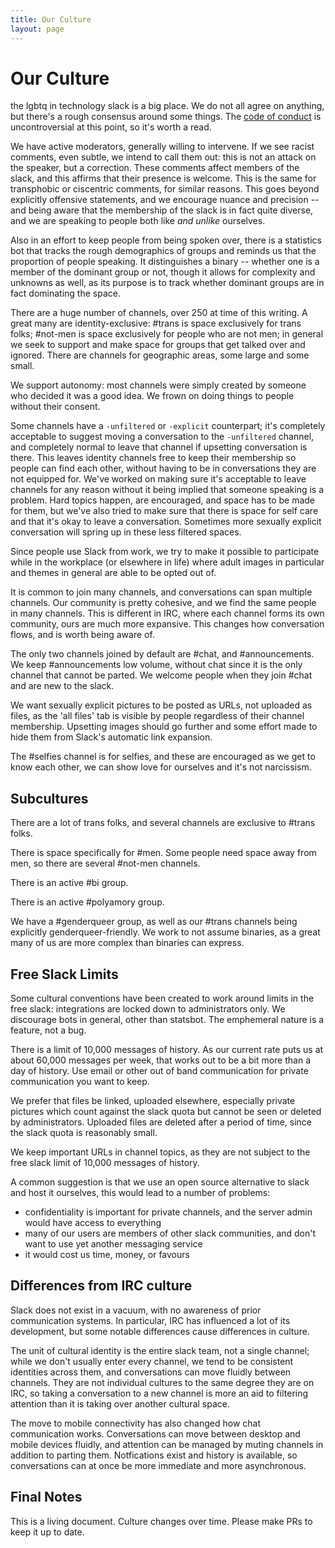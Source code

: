 ```yaml
---
title: Our Culture
layout: page
---
```


Our Culture
===========

the lgbtq in technology slack is a big place. We do not all agree on anything, but there's a rough consensus around some things. The [code of conduct](coc.html) is uncontroversial at this point, so it's worth a read.

We have active moderators, generally willing to intervene. If we see racist comments, even subtle, we intend to call them out: this is not an attack on the speaker, but a correction. These comments affect members of the slack, and this affirms that their presence is welcome. This is the same for transphobic or ciscentric comments, for similar reasons. This goes beyond explicitly offensive statements, and we encourage nuance and precision -- and being aware that the membership of the slack is in fact quite diverse, and we are speaking to people both like _and unlike_ ourselves.

Also in an effort to keep people from being spoken over, there is a statistics bot that tracks the rough demographics of groups and reminds us that the proportion of people speaking. It distinguishes a binary -- whether one is a member of the dominant group or not, though it allows for complexity and unknowns as well, as its purpose is to track whether dominant groups are in fact dominating the space.

There are a huge number of channels, over 250 at time of this writing. A great many are identity-exclusive: #trans is space exclusively for trans folks; #not-men is space exclusively for people who are not men; in general we seek to support and make space for groups that get talked over and ignored. There are channels for geographic areas, some large and some small.

We support autonomy: most channels were simply created by someone who decided it was a good idea. We frown on doing things to people without their consent.

Some channels have a `-unfiltered` or `-explicit` counterpart; it's completely acceptable to suggest moving a conversation to the `-unfiltered` channel, and completely normal to leave that channel if upsetting conversation is there. This leaves identity channels free to keep their membership so people can find each other, without having to be in conversations they are not equipped for. We've worked on making sure it's acceptable to leave channels for any reason without it being implied that someone speaking is a problem. Hard topics happen, are encouraged, and space has to be made for them, but we've also tried to make sure that there is space for self care and that it's okay to leave a conversation. Sometimes more sexually explicit conversation will spring up in these less filtered spaces.

Since people use Slack from work, we try to make it possible to participate while in the workplace (or elsewhere in life) where adult images in particular and themes in general are able to be opted out of.

It is common to join many channels, and conversations can span multiple channels. Our community is pretty cohesive, and we find the same people in many channels. This is different in IRC, where each channel forms its own community, ours are much more expansive. This changes how conversation flows, and is worth being aware of.

The only two channels joined by default are #chat, and #announcements. We keep #announcements low volume, without chat since it is the only channel that cannot be parted. We welcome people when they join #chat and are new to the slack.

We want sexually explicit pictures to be posted as URLs, not uploaded as files, as the 'all files' tab is visible by people regardless of their channel membership. Upsetting images should go further and some effort made to hide them from Slack's automatic link expansion.

The #selfies channel is for selfies, and these are encouraged as we get to know each other, we can show love for ourselves and it's not narcissism.

Subcultures
--------

There are a lot of trans folks, and several channels are exclusive to #trans folks.

There is space specifically for #men. Some people need space away from men, so there are several #not-men channels.

There is an active #bi group.

There is an active #polyamory group.

We have a #genderqueer group, as well as our #trans channels being explicitly genderqueer-friendly. We work to not assume binaries, as a great many of us are more complex than binaries can express.


Free Slack Limits
---------

Some cultural conventions have been created to work around limits in the free slack: integrations are locked down to administrators only. We discourage bots in general, other than statsbot. The emphemeral nature is a feature, not a bug.

There is a limit of 10,000 messages of history. As our current rate puts us at about 60,000 messages per week, that works out to be a bit more than a day of history. Use email or other out of band communication for private communication you want to keep.

We prefer that files be linked, uploaded elsewhere, especially private pictures which count against the slack quota but cannot be seen or deleted by administrators. Uploaded files are deleted after a period of time, since the slack quota is reasonably small.

We keep important URLs in channel topics, as they are not subject to the free slack limit of 10,000 messages of history.

A common suggestion is that we use an open source alternative to slack and host it ourselves, this would lead to a number of problems:

* confidentiality is important for private channels, and the server admin would have access to everything
* many of our users are members of other slack communities, and don't want to use yet another messaging service
* it would cost us time, money, or favours

Differences from IRC culture
----------------------------

Slack does not exist in a vacuum, with no awareness of prior communication systems. In particular, IRC has influenced a lot of its development, but some notable differences cause differences in culture.

The unit of cultural identity is the entire slack team, not a single channel; while we don't usually enter every channel, we tend to be consistent identities across them, and conversations can move fluidly between channels. They are not individual cultures to the same degree they are on IRC, so taking a conversation to a new channel is more an aid to filtering attention than it is taking over another cultural space.

The move to mobile connectivity has also changed how chat communication works. Conversations can move between desktop and mobile devices fluidly, and attention can be managed by muting channels in addition to parting them. Notfications exist and history is available, so conversations can at once be more immediate and more asynchronous.

Final Notes
----------

This is a living document. Culture changes over time. Please make PRs to keep it up to date.
